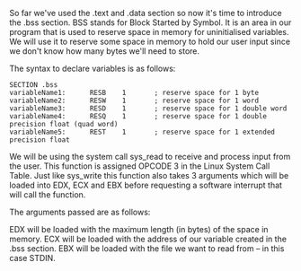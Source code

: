 So far we've used the .text and .data section so now it's time to introduce the .bss section. BSS stands for Block Started by Symbol. It is an area in our program that is used to reserve space in memory for uninitialised variables. We will use it to reserve some space in memory to hold our user input since we don't know how many bytes we'll need to store.

The syntax to declare variables is as follows:

```assembly
SECTION .bss
variableName1:      RESB    1       ; reserve space for 1 byte
variableName2:      RESW    1       ; reserve space for 1 word
variableName3:      RESD    1       ; reserve space for 1 double word
variableName4:      RESQ    1       ; reserve space for 1 double precision float (quad word)
variableName5:      REST    1       ; reserve space for 1 extended precision float
```

We will be using the system call sys_read to receive and process input from the user. This function is assigned OPCODE 3 in the Linux System Call Table. Just like sys_write this function also takes 3 arguments which will be loaded into EDX, ECX and EBX before requesting a software interrupt that will call the function.

The arguments passed are as follows:

EDX will be loaded with the maximum length (in bytes) of the space in memory.
ECX will be loaded with the address of our variable created in the .bss section.
EBX will be loaded with the file we want to read from – in this case STDIN.
